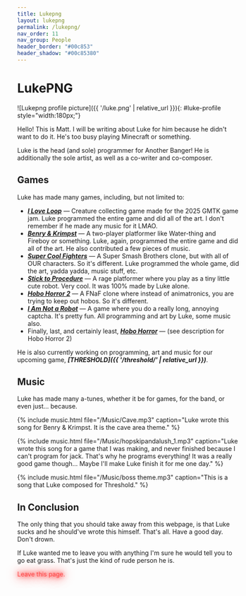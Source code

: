 ```yaml
---
title: Lukepng
layout: lukepng
permalink: /lukepng/
nav_order: 11
nav_group: People
header_border: "#00c853"
header_shadow: "#00c85380"
---
```


# LukePNG

![Lukepng profile picture]({{ '/luke.png' | relative_url }}){: #luke-profile style="width:180px;"}

Hello! This is Matt. I will be writing about Luke for him because he didn't want to do it. He's too busy playing Minecraft or something.

Luke is the head (and sole) programmer for Another Banger! He is additionally the sole artist, as well as a co-writer and co-composer.

## Games

Luke has made many games, including, but not limited to:

- ***[I Love Loop](https://another-banger.itch.io/i-love-loop)*** — Creature collecting game made for the 2025 GMTK game jam. Luke programmed the entire game and did all of the art. I don't remember if he made any music for it LMAO. 
- ***[Benry & Krimpst](https://another-banger.itch.io/benry-y-krimpst)*** — A two-player platformer like Water-thing and Fireboy or something. Luke, again, programmed the entire game and did all of the art. He also contributed a few pieces of music. 
- ***[Super Cool Fighters](https://another-banger.itch.io/super-cool-fighters)*** — A Super Smash Brothers clone, but with all of OUR characters. So it's different. Luke programmed the whole game, did the art, yadda yadda, music stuff, etc.
- ***[Stick to Procedure](https://another-banger.itch.io/stick-to-procedure)*** — A rage platformer where you play as a tiny little cute robot. Very cool. It was 100% made by Luke alone.
- ***[Hobo Horror 2](https://another-banger.itch.io/hobo-horror-2)*** — A FNaF clone where instead of animatronics, you are trying to keep out hobos. So it's different.
- ***[I Am Not a Robot](https://another-banger.itch.io/i-am-not-a-robot)*** — A game where you do a really long, annoying captcha. It's pretty fun. All programming and art by Luke, some music also. 
- Finally, last, and certainly least, ***[Hobo Horror](https://another-banger.itch.io/hobo-horror)*** — (see description for Hobo Horror 2)

He is also currently working on programming, art and music for our upcoming game, ***[THRESHOLD]({{ '/threshold/' | relative_url }})***.

## Music

Luke has made many a-tunes, whether it be for games, for the band, or even just... because. 

{% include music.html file="/Music/Cave.mp3" caption="Luke wrote this song for Benry & Krimpst. It is the cave area theme." %}

{% include music.html file="/Music/hopskipandalush_1.mp3" caption="Luke wrote this song for a game that I was making, and never finished because I can't program for jack. That's why he programs everything! It was a really good game though… Maybe I'll make Luke finish it for me one day." %}

{% include music.html file="/Music/boss theme.mp3" caption="This is a song that Luke composed for Threshold." %}

## In Conclusion

The only thing that you should take away from this webpage, is that Luke sucks and he should've wrote this himself. That's all. Have a good day. Don't drown.

If Luke wanted me to leave you with anything I'm sure he would tell you to go eat grass. That's just the kind of rude person he is.

<span style="color: #ff4444; text-shadow: 0 0 10px #ff0000, 0 0 20px #ff0000, 0 0 30px #ff0000;">Leave this page.</span>